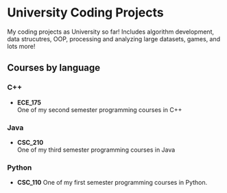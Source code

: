 # University Coding Projects

My coding projects as University so far! Includes algorithm development, data strucutres, OOP, processing and analyzing large datasets, games, and lots more!

## Courses by language

### **C++**
- **ECE_175**  
  One of my second semester programming courses in C++

### **Java**
- **CSC_210**  
 One of my third semester programming courses in Java

### **Python**
- **CSC_110**
  One of my first semester programming courses in Python. 
